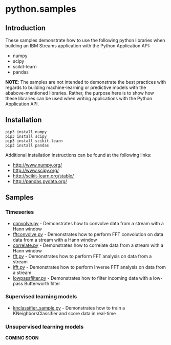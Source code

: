 # python.samples

## Introduction

These samples demonstrate how to use the following python libraries when building an IBM Streams application with the Python Application API:

 * numpy
 * scipy
 * scikit-learn
 * pandas

**NOTE**: The samples are not intended to demonstrate the best practices with regards to building machine-learning or predictive models with the ababove-mentioned libraries. Rather, the purpose here is to show how these libraries can be used when writing applications with the Python Application API.


## Installation

    pip3 install numpy
    pip3 install scipy
    pip3 install scikit-learn
    pip3 install pandas

Additional installation instructions can be found at the following links: 

 * http://www.numpy.org/
 * http://www.scipy.org/
 * http://scikit-learn.org/stable/
 * http://pandas.pydata.org/


## Samples

### Timeseries

 * [convolve.py](convolve.py) - Demonstrates how to convolve data from a stream with a Hann window
 * [fftconvolve.py](fftconvolve.py) - Demonstrates how to perform FFT convolution on data data from a stream with a Hann window
 * [correlate.py](correlate.py) - Demonstrates how to correlate data from a stream with a Hann window 
 * [fft.py](fft.py) - Demonstrates how to perform FFT analysis on data from a stream
 * [ifft.py](ifft.py) - Demonstrates how to perform Inverse FFT analysis on data from a stream
 * [lowpassfilter.py](lowpassfilter.py) - Demonstrates how to filter incoming data with a low-pass Butterworth filter

### Supervised learning models
 * [knclassifier_sample.py](knclassifier_sample.py) - Demonstrates how to train a KNeighborsClassifier and score data in real-time


### Unsupervised learning models

**COMING SOON**

